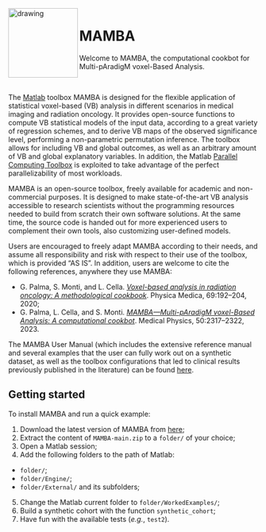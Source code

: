 <img src="MAMBA.png" align="left" alt="drawing" width="140"/>

# MAMBA

Welcome to MAMBA, the computational cookbot for Multi-pAradigM voxel-Based Analysis.

<br />

The <a href="https://mathworks.com/products/matlab.html" target="_blank">Matlab</a> toolbox MAMBA is designed for the flexible application of statistical voxel-based (VB) analysis in different scenarios in medical imaging and radiation oncology. It provides open-source functions to compute VB statistical models of the input data, according to a great variety of regression schemes, and to derive VB maps of the observed significance level, performing a non-parametric permutation inference. The toolbox allows for including VB and global outcomes, as well as an arbitrary amount of VB and global explanatory variables. In addition, the Matlab <a href="https://mathworks.com/products/parallel-computing.html" target="_blank">Parallel Computing Toolbox</a> is exploited to take advantage of the perfect parallelizability of most workloads.

MAMBA is an open-source toolbox, freely available for academic and non-commercial purposes. It is designed to make state-of-the-art VB analysis accessible to research scientists without the programming resources needed to build from scratch their own software solutions. At the same time, the source code is handed out for more experienced users to complement their own tools, also customizing user-defined models.

Users are encouraged to freely adapt MAMBA according to their needs, and assume all responsibility and risk with respect to their use of the toolbox, which is provided “AS IS”. In addition, users are welcome to cite the following references, anywhere they use MAMBA:

- G. Palma, S. Monti, and L. Cella. <a href="https://www.sciencedirect.com/science/article/pii/S1120179719305344" target="_blank">*Voxel-based analysis in radiation oncology: A methodological cookbook*</a>. Physica Medica, 69:192–204, 2020;
- G. Palma, L. Cella, and S. Monti. <a href="https://aapm.onlinelibrary.wiley.com/doi/full/10.1002/mp.16260" target="_blank">*MAMBA—Multi-pAradigM voxel-Based Analysis: A computational cookbot*</a>. Medical Physics, 50:2317–2322, 2023.

The MAMBA User Manual (which includes the extensive reference manual and several examples that the user can fully work out on a synthetic dataset, as well as the toolbox configurations that led to clinical results previously published in the literature) can be found [here](Docs/UserManual.pdf).

## Getting started

To install MAMBA and run a quick example:

1. Download the latest version of MAMBA from [here](https://github.com/pippipalma/MAMBA/archive/refs/heads/main.zip);
2. Extract the content of ``MAMBA-main.zip`` to a ``folder/`` of your choice;
3. Open a Matlab session;
4. Add the following folders to the path of Matlab:
- ``folder/``;
- ``folder/Engine/``;
- ``folder/External/`` and its subfolders;
5. Change the Matlab current folder to ``folder/WorkedExamples/``;
6. Build a synthetic cohort with the function ``synthetic_cohort``;
7. Have fun with the available tests (*e.g.*, ``test2``).
